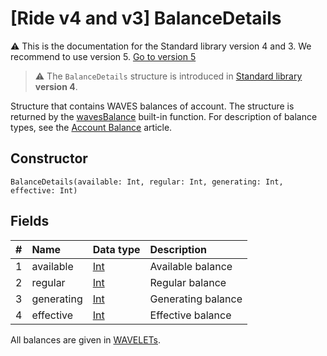 # [Ride v4 and v3] BalanceDetails

:warning: This is the documentation for the Standard library version 4 and 3. We recommend to use version 5. [Go to version 5](/en/ride/structures/common-structures/balance-details)

> :warning: The `BalanceDetails` structure is introduced in [Standard library](/en/ride/script/standard-library) **version 4**.

Structure that contains WAVES balances of account. The structure is returned by the [wavesBalance](/en/ride/v4/functions/built-in-functions/blockchain-functions#waves-balance) built-in function. For description of balance types, see the [Account Balance](/en/blockchain/account/account-balance) article.

## Constructor

``` ride
BalanceDetails(available: Int, regular: Int, generating: Int, effective: Int)
```

## Fields

|   #   | Name | Data type | Description |
| :--- | :--- | :--- | :--- |
| 1 | available | [Int](/en/ride/v4/data-types/int) | Available balance |
| 2 | regular | [Int](/en/ride/v4/data-types/int) | Regular balance |
| 3 | generating | [Int](/en/ride/v4/data-types/int) | Generating balance |
| 4 | effective | [Int](/en/ride/v4/data-types/int) | Effective balance |

All balances are given in [WAVELETs](/en/blockchain/token/waves).
